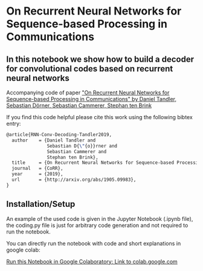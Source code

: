 # On Recurrent Neural Networks for Sequence-based Processing in Communications
## In this notebook we show how to build a decoder for convolutional codes based on recurrent neural networks
Accompanying code of paper ["On Recurrent Neural Networks for Sequence-based Processing in Communications" by Daniel Tandler, Sebastian Dörner, Sebastian Cammerer, Stephan ten Brink](https://arxiv.org/abs/1905.09983)

If you find this code helpful please cite this work using the following bibtex entry:

```tex
@article{RNN-Conv-Decoding-Tandler2019,
  author    = {Daniel Tandler and
               Sebastian D{\"{o}}rner and
               Sebastian Cammerer and
               Stephan ten Brink},
  title     = {On Recurrent Neural Networks for Sequence-based Processing in Communications},
  journal   = {CoRR},
  year      = {2019},
  url       = {http://arxiv.org/abs/1905.09983},
}
```


## Installation/Setup

An example of the used code is given in the Jupyter Notebook (.ipynb file), the coding.py file is just for arbitrary code generation and not required to run the notebook.

You can directly run the notebook with code and short explanations in google colab:

[Run this Notebook in Google Colaboratory: Link to colab.google.com](https://colab.research.google.com/github/sdnr/RNN-Conv-Decoder/blob/master/RNN-based%20Decoder%20for%20Convolutional%20Codes.ipynb)
